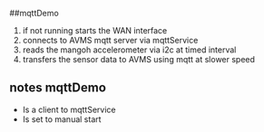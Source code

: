 ##mqttDemo
1. if not running starts the WAN interface
2. connects to AVMS mqtt server via mqttService 
3. reads the mangoh accelerometer via i2c at timed interval
4. transfers the sensor data to AVMS using mqtt at slower speed 

## notes mqttDemo

* Is a client to mqttService
* Is set to manual start
